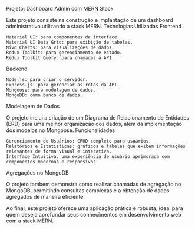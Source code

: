 Projeto: Dashboard Admin com MERN Stack

Este projeto consiste na construção e implantação de um dashboard administrativo utilizando a stack MERN.
Tecnologias Utilizadas
Frontend

    Material UI: para componentes de interface.
    Material UI Data Grid: para exibição de tabelas.
    Nivo Charts: para visualizações de dados.
    Redux Toolkit: para gerenciamento de estado.
    Redux Toolkit Query: para chamadas à API.

Backend

    Node.js: para criar o servidor.
    Express.js: para gerenciar as rotas da API.
    Mongoose: para modelagem de dados.
    MongoDB: como banco de dados.

Modelagem de Dados

O projeto inclui a criação de um Diagrama de Relacionamento de Entidades (ERD) para uma melhor organização dos dados, além da implementação dos modelos no Mongoose.
Funcionalidades

    Gerenciamento de Usuários: CRUD completo para usuários.
    Relatórios e Estatísticas: gráficos e tabelas que exibem informações relevantes de forma visual e interativa.
    Interface Intuitiva: uma experiência de usuário aprimorada com componentes modernos e responsivos.

Agregações no MongoDB

O projeto também demonstra como realizar chamadas de agregação no MongoDB, permitindo consultas complexas e a obtenção de dados agregados de maneira eficiente.

Ao final, este projeto oferece uma aplicação prática e robusta, ideal para quem deseja aprofundar seus conhecimentos em desenvolvimento web com a stack MERN.
